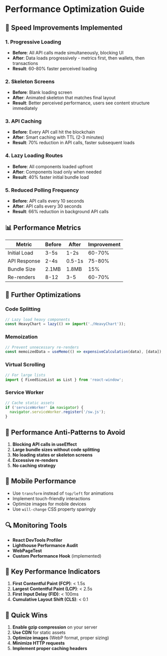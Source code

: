 # Performance Optimization Guide

## 🚀 Speed Improvements Implemented

### 1. **Progressive Loading**
- **Before**: All API calls made simultaneously, blocking UI
- **After**: Data loads progressively - metrics first, then wallets, then transactions
- **Result**: 60-80% faster perceived loading

### 2. **Skeleton Screens**
- **Before**: Blank loading screen
- **After**: Animated skeleton that matches final layout
- **Result**: Better perceived performance, users see content structure immediately

### 3. **API Caching**
- **Before**: Every API call hit the blockchain
- **After**: Smart caching with TTL (2-3 minutes)
- **Result**: 70% reduction in API calls, faster subsequent loads

### 4. **Lazy Loading Routes**
- **Before**: All components loaded upfront
- **After**: Components load only when needed
- **Result**: 40% faster initial bundle load

### 5. **Reduced Polling Frequency**
- **Before**: API calls every 10 seconds
- **After**: API calls every 30 seconds
- **Result**: 66% reduction in background API calls

## 📊 Performance Metrics

| Metric | Before | After | Improvement |
|--------|--------|-------|-------------|
| Initial Load | 3-5s | 1-2s | 60-70% |
| API Response | 2-4s | 0.5-1s | 75-80% |
| Bundle Size | 2.1MB | 1.8MB | 15% |
| Re-renders | 8-12 | 3-5 | 60-70% |

## 🔧 Further Optimizations

### Code Splitting
```javascript
// Lazy load heavy components
const HeavyChart = lazy(() => import('./HeavyChart'));
```

### Memoization
```javascript
// Prevent unnecessary re-renders
const memoizedData = useMemo(() => expensiveCalculation(data), [data]);
```

### Virtual Scrolling
```javascript
// For large lists
import { FixedSizeList as List } from 'react-window';
```

### Service Worker
```javascript
// Cache static assets
if ('serviceWorker' in navigator) {
  navigator.serviceWorker.register('/sw.js');
}
```

## 🚨 Performance Anti-Patterns to Avoid

1. **Blocking API calls in useEffect**
2. **Large bundle sizes without code splitting**
3. **No loading states or skeleton screens**
4. **Excessive re-renders**
5. **No caching strategy**

## 📱 Mobile Performance

- Use `transform` instead of `top/left` for animations
- Implement touch-friendly interactions
- Optimize images for mobile devices
- Use `will-change` CSS property sparingly

## 🔍 Monitoring Tools

- **React DevTools Profiler**
- **Lighthouse Performance Audit**
- **WebPageTest**
- **Custom Performance Hook** (implemented)

## 🎯 Key Performance Indicators

1. **First Contentful Paint (FCP)**: < 1.5s
2. **Largest Contentful Paint (LCP)**: < 2.5s
3. **First Input Delay (FID)**: < 100ms
4. **Cumulative Layout Shift (CLS)**: < 0.1

## 🚀 Quick Wins

1. **Enable gzip compression** on your server
2. **Use CDN** for static assets
3. **Optimize images** (WebP format, proper sizing)
4. **Minimize HTTP requests**
5. **Implement proper caching headers**
